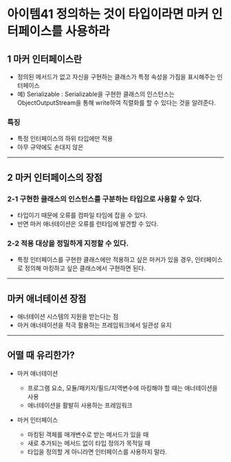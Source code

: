 # 아이템41 정의하는 것이 타입이라면 마커 인터페이스를 사용하라

## 1 마커 인터페이스란
- 정의된 메서드가 없고 자신을 구현하는 클래스가 특정 속성을 가짐을 표시해주는 인터페이스
- 예) Serializable : Serializable을 구현한 클래스의 인스턴스는 ObjectOutputStream을 통해 write하여 직렬화를 할 수 있다는 것을 알려준다.

### 특징
- 특정 인터페이스의 하위 타입에만 적용
- 아무 규약에도 손대지 않은

---

## 2 마커 인터페이스의 장점

### 2-1 구현한 클래스의 인스턴스를 구분하는 타입으로 사용할 수 있다.
- 타입이기 때문에 오류를 컴파일 타임에 잡을 수 있다. 
- 반면 마커 애너테이션은 오류를 런타임에 발견할 수 있다.

### 2-2 적용 대상을 정밀하게 지정할 수 있다.
- 특정 인터페이스를 구현한 클래스에만 적용하고 싶은 마커가 있을 경우, 인터페이스로 정의해 마킹하고 싶은 클래스에서 구현하면 된다.

---

## 마커 애너테이션 장점
- 애너테이션 시스템의 지원을 받는다는 점
- 마커 애너테이션을 적극 활용하는 프레임워크에서 일관성 유지

---

## 어떨 때 유리한가?

- 마커 애너테이션
  - 프로그램 요소, 모듈/패키지/필드/지역변수에 마킹해야 할 때는 애너테이션을 사용
  - 애너테이션을 활발히 사용하는 프레임워크

- 마커 인터페이스
  - 마킹된 객체를 매개변수로 받는 메서드가 있을 때 
  - 새로 추가되는 메서드 없이 타입 정의가 목적일 때
  - 타입을 정의할 게 아니라면 인터페이스를 사용하지 말라.



